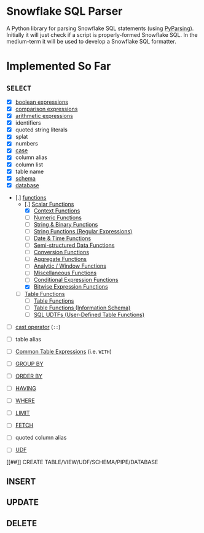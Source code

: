 # Snowflake SQL Parser

A Python library for parsing Snowflake SQL statements (using [PyParsing](https://github.com/pyparsing/pyparsing)).
Initially it will just check if a script is properly-formed Snowflake SQL.  In the medium-term it will be used to develop a Snowflake SQL formatter.


# Implemented So Far

## `SELECT`

- [X] [boolean expressions](https://docs.snowflake.net/manuals/sql-reference/operators-logical.html)
- [X] [comparison expressions](https://docs.snowflake.net/manuals/sql-reference/operators-comparison.html)
- [X] [arithmetic expressions](https://docs.snowflake.net/manuals/sql-reference/operators-arithmetic.html)
- [X] identifiers
- [X] quoted string literals
- [X] splat
- [X] numbers
- [X] [case](https://docs.snowflake.net/manuals/sql-reference/functions/case.html)
- [X] column alias
- [X] column list
- [X] table name
- [X] [schema](https://docs.snowflake.net/manuals/sql-reference/constructs/from.html#object-or-table-function-clause)
- [X] [database](https://docs.snowflake.net/manuals/sql-reference/constructs/from.html#object-or-table-function-clause)
- [.] [functions](https://docs.snowflake.net/manuals/sql-reference/functions.html)
    - [.] [Scalar Functions](https://docs.snowflake.net/manuals/sql-reference/intro-summary-operators-functions.html#scalar-functions)
        - [X] [Context Functions](https://docs.snowflake.net/manuals/sql-reference/functions-context.html)
        - [ ] [Numeric Functions](https://docs.snowflake.net/manuals/sql-reference/functions-numeric.html)
        - [ ] [String & Binary Functions](https://docs.snowflake.net/manuals/sql-reference/functions-string.html)
        - [ ] [String Functions (Regular Expressions)](https://docs.snowflake.net/manuals/sql-reference/functions-regexp.html)
        - [ ] [Date & Time Functions](https://docs.snowflake.net/manuals/sql-reference/functions-date-time.html)
        - [ ] [Semi-structured Data Functions](https://docs.snowflake.net/manuals/sql-reference/functions-semistructured.html)
        - [ ] [Conversion Functions](https://docs.snowflake.net/manuals/sql-reference/functions-conversion.html)
        - [ ] [Aggregate Functions](https://docs.snowflake.net/manuals/sql-reference/functions-aggregation.html)
        - [ ] [Analytic / Window Functions](https://docs.snowflake.net/manuals/sql-reference/functions-analytic.html)
        - [ ] [Miscellaneous Functions](https://docs.snowflake.net/manuals/sql-reference/functions-other.html)
        - [ ] [Conditional Expression Functions](https://docs.snowflake.net/manuals/sql-reference/expressions-conditional.html)
        - [X] [Bitwise Expression Functions](https://docs.snowflake.net/manuals/sql-reference/expressions-byte-bit.html)
    - [ ] [Table Functions](https://docs.snowflake.net/manuals/sql-reference/intro-summary-operators-functions.html#table-functions)
        - [ ] [Table Functions](https://docs.snowflake.net/manuals/sql-reference/functions-table.html#label-table-functions)
        - [ ] [Table Functions (Information Schema)](https://docs.snowflake.net/manuals/sql-reference/info-schema.html#label-info-schema-functions)
        - [ ] [SQL UDTFs (User-Defined Table Functions)](https://docs.snowflake.net/manuals/sql-reference/udf-table-functions.html)
- [ ] [cast operator](https://docs.snowflake.net/manuals/sql-reference/functions/cast.html) (`::`)
- [ ] table alias
- [ ] [Common Table Expressions](https://docs.snowflake.net/manuals/sql-reference/constructs/with.html) (i.e. `WITH`)
- [ ] [GROUP BY](https://docs.snowflake.net/manuals/sql-reference/constructs/group-by.html)
- [ ] [ORDER BY](https://docs.snowflake.net/manuals/sql-reference/constructs/order-by.html)
- [ ] [HAVING](https://docs.snowflake.net/manuals/sql-reference/constructs/having.html)
- [ ] [WHERE](https://docs.snowflake.net/manuals/sql-reference/constructs/where.html)
- [ ] [LIMIT](https://docs.snowflake.net/manuals/sql-reference/constructs/limit.html)
- [ ] [FETCH](https://docs.snowflake.net/manuals/sql-reference/constructs/limit.html)
- [ ] quoted column alias
- [ ] [UDF](https://docs.snowflake.net/manuals/sql-reference/user-defined-functions.html)


[[##]] CREATE TABLE/VIEW/UDF/SCHEMA/PIPE/DATABASE

## INSERT

## UPDATE

## DELETE
